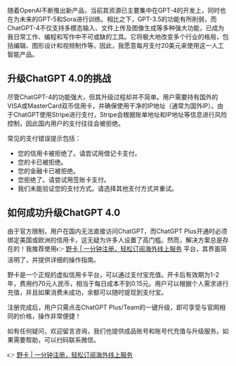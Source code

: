 随着OpenAI不断推出新产品，当前其资源已主要集中在GPT-4的开发上，同时也在为未来的GPT-5和Sora进行训练。相比之下，GPT-3.5的功能有所削弱，而ChatGPT-4不仅支持多模态输入、文件上传及图像生成等多种强大功能，已成为我日常工作、编程和写作中不可或缺的工具。它将极大地改变多个行业的格局，包括编辑、图形设计和视频制作等。因此，我愿意每月支付20美元来使用这一人工智能产品。

## 升级ChatGPT 4.0的挑战

尽管ChatGPT-4的功能强大，但其升级过程却并不简单。用户需要持有国外的VISA或MasterCard双币信用卡，并确保使用干净的IP地址（通常为国外IP）。由于ChatGPT使用Stripe进行支付，Stripe会根据账单地址和IP地址等信息进行风险控制，因此国内用户的支付往往会被拒绝。

常见的支付错误提示包括：
- 您的信用卡被拒绝了。请尝试用借记卡支付。
- 您的卡已被拒绝。
- 您的金融卡已被拒绝。
- 您拒绝了。请尝试用签账卡支付。
- 我们未能验证您的支付方式。请选择其他支付方式并重试。

## 如何成功升级ChatGPT 4.0

由于官方限制，用户在国内无法直接访问ChatGPT，而ChatGPT Plus开通时必须绑定美国或欧洲的信用卡，这无疑为许多人设置了高门槛。然而，解决方案总是存在的！我推荐使用👉 [野卡 | 一分钟注册，轻松订阅海外线上服务](https://bit.ly/bewildcard) 平台，其界面简洁明了，并提供详细的操作指南。

野卡是一个正规的虚拟信用卡平台，可以通过支付宝充值。开卡后有效期为1-2年，费用约70元人民币，相当于每日成本不到0.15元。用户可以根据个人需求进行充值，并且如果消费未成功，余额可以随时提现到支付宝。

注册完成后，用户只需点击ChatGPT Plus/Team的一键升级，即可享受与官网相同的价格，操作非常便捷！

如有任何疑问，欢迎留言咨询，我们也提供成品账号和账号代充值与升级服务。如果需要帮助，可以扫码联系微信。

👉 [野卡 | 一分钟注册，轻松订阅海外线上服务](https://bit.ly/bewildcard)